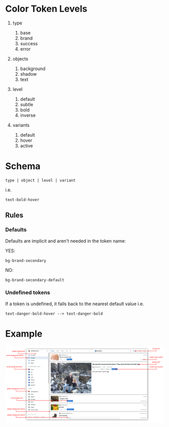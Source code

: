 # Color Token Levels
1. type
   1. base
   1. brand
   1. success
   1. error
 
1. objects
   1. background
   1. shadow
   1. text

1. level
   1. default
   1. subtle
   1. bold
   1. inverse

1. variants
   1. default
   1. hover
   1. active

    
# Schema

    type | object | level | variant

i.e.

    text-bold-hover

## Rules
### Defaults
Defaults are implicit and aren't needed in the token name:

YES: 

    bg-brand-secondary

NO:  

    bg-brand-secondary-default

### Undefined tokens
If a token is undefined, it falls back to the nearest default value
i.e.

    text-danger-bold-hover --> text-danger-bold

# Example
![Token Example](/docs/tokens/tokens.png)